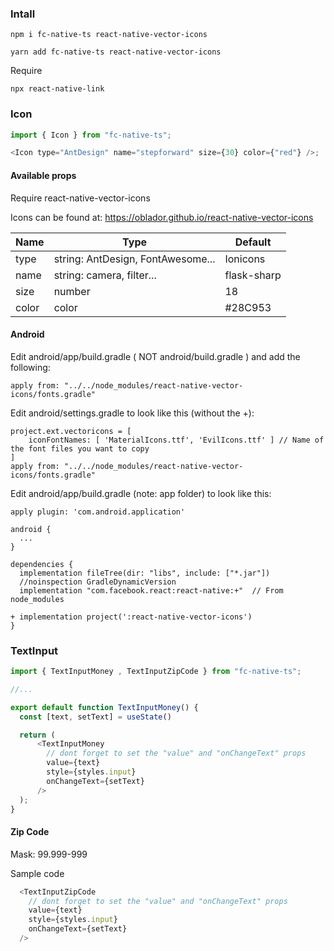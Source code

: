 ### Intall

```
npm i fc-native-ts react-native-vector-icons
```

```
yarn add fc-native-ts react-native-vector-icons
```

Require

```
npx react-native-link
```

### Icon

```javascript
import { Icon } from "fc-native-ts";

<Icon type="AntDesign" name="stepforward" size={30} color={"red"} />;
```

#### Available props

Require react-native-vector-icons

Icons can be found at: https://oblador.github.io/react-native-vector-icons

| Name  | Type                              | Default     |
| ----- | --------------------------------- | ----------- |
| type  | string: AntDesign, FontAwesome... | Ionicons    |
| name  | string: camera, filter...         | flask-sharp |
| size  | number                            | 18          |
| color | color                             | #28C953     |

#### Android
Edit android/app/build.gradle ( NOT android/build.gradle ) and add the following:

```
apply from: "../../node_modules/react-native-vector-icons/fonts.gradle"
```

Edit android/settings.gradle to look like this (without the +):

```
project.ext.vectoricons = [
    iconFontNames: [ 'MaterialIcons.ttf', 'EvilIcons.ttf' ] // Name of the font files you want to copy
]
apply from: "../../node_modules/react-native-vector-icons/fonts.gradle"
```

Edit android/app/build.gradle (note: app folder) to look like this:

```
apply plugin: 'com.android.application'

android {
  ...
}

dependencies {
  implementation fileTree(dir: "libs", include: ["*.jar"])
  //noinspection GradleDynamicVersion
  implementation "com.facebook.react:react-native:+"  // From node_modules

+ implementation project(':react-native-vector-icons')
}
```


### TextInput

```javascript
import { TextInputMoney , TextInputZipCode } from "fc-native-ts";

//...

export default function TextInputMoney() {
  const [text, setText] = useState()

  return (
      <TextInputMoney 
        // dont forget to set the "value" and "onChangeText" props
        value={text} 
        style={styles.input}
        onChangeText={setText}
      />
  );
}
```

#### Zip Code
Mask: 99.999-999

Sample code
```javascript
  <TextInputZipCode 
    // dont forget to set the "value" and "onChangeText" props
    value={text} 
    style={styles.input}
    onChangeText={setText}
  />
```